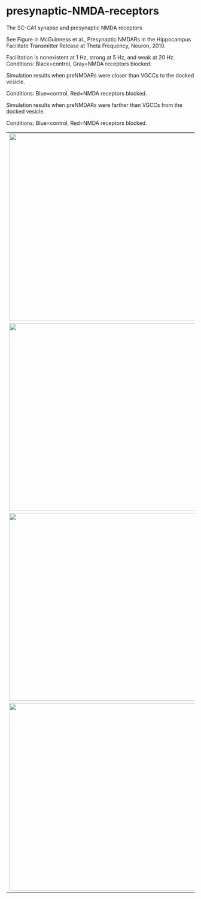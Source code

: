 # presynaptic-NMDA-receptors

The SC-CA1 synapse and presynaptic NMDA receptors

See Figure in McGuinness et al., Presynaptic NMDARs in the Hippocampus Facilitate Transmitter Release at Theta Frequency, Neuron, 2010.

Facilitation is nonexistent at 1 Hz, strong at 5 Hz, and weak at 20 Hz.   Conditions: Black=control, Gray=NMDA receptors blocked.  

Simulation results when preNMDARs were closer than VGCCs to the docked vesicle. 

Conditions: Blue=control, Red=NMDA receptors blocked. 

Simulation results when preNMDARs were farther than VGCCs from the docked vesicle.   

Conditions: Blue=control, Red=NMDA receptors blocked.

<table>
<td><img src=https://github.com/peter-426/presynaptic-NMDA-recptors/blob/main/results/20-sensor-Hill.png  width=500 > </td>
<td><img src=https://github.com/peter-426/presynaptic-NMDA-recptors/blob/main/results/50-sensor-Hill.png  width=500 > </td>
<tr>
<td><img src=https://github.com/peter-426/presynaptic-NMDA-recptors/blob/main/results/100-sensor-Hill.png  width=500 > </td>
<td><img src=https://github.com/peter-426/presynaptic-NMDA-recptors/blob/main/results/200-sensor-Hill.png  width=500 > </td>
<tr>
<td><img src=https://github.com/peter-426/presynaptic-NMDA-recptors/blob/main/results/1000-sensor-Hill.png  width=500 > </td>
<td><img src=https://github.com/peter-426/presynaptic-NMDA-recptors/blob/main/results/2000-sensor-Hill.png  width=500 > </td>
<tr>
<td><img src=https://github.com/peter-426/presynaptic-NMDA-recptors/blob/main/results/2010-sensor-Hill.png  width=500 > </td>	
</table>
